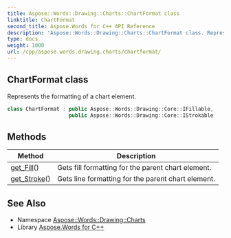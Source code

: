 ```yaml
---
title: Aspose::Words::Drawing::Charts::ChartFormat class
linktitle: ChartFormat
second_title: Aspose.Words for C++ API Reference
description: 'Aspose::Words::Drawing::Charts::ChartFormat class. Represents the formatting of a chart element in C++.'
type: docs
weight: 1000
url: /cpp/aspose.words.drawing.charts/chartformat/
---
```

## ChartFormat class


Represents the formatting of a chart element.

```cpp
class ChartFormat : public Aspose::Words::Drawing::Core::IFillable,
                    public Aspose::Words::Drawing::Core::IStrokable
```

## Methods

| Method | Description |
| --- | --- |
| [get_Fill](./get_fill/)() | Gets fill formatting for the parent chart element. |
| [get_Stroke](./get_stroke/)() | Gets line formatting for the parent chart element. |
## See Also

* Namespace [Aspose::Words::Drawing::Charts](../)
* Library [Aspose.Words for C++](../../)
